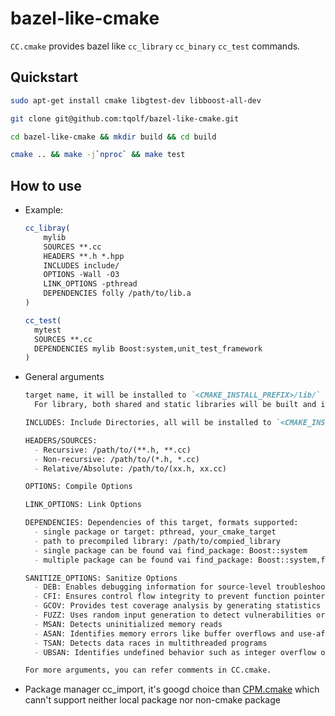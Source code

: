 # bazel-like-cmake

`CC.cmake` provides bazel like `cc_library` `cc_binary` `cc_test` commands.

## Quickstart

``` bash
sudo apt-get install cmake libgtest-dev libboost-all-dev

git clone git@github.com:tqolf/bazel-like-cmake.git

cd bazel-like-cmake && mkdir build && cd build

cmake .. && make -j`nproc` && make test
```

## How to use

- Example:
  ```cmake
  cc_libray(
      mylib
      SOURCES **.cc
      HEADERS **.h *.hpp
      INCLUDES include/
      OPTIONS -Wall -O3
      LINK_OPTIONS -pthread
      DEPENDENCIES folly /path/to/lib.a
  )

  cc_test(
    mytest
    SOURCES **.cc
    DEPENDENCIES mylib Boost:system,unit_test_framework
  )
  ```

- General arguments
  ```markdown
  target name, it will be installed to `<CMAKE_INSTALL_PREFIX>/lib/`
    For library, both shared and static libraries will be built and installed defautly. shared only if set SHARED to ON, OFF for static only library.

  INCLUDES: Include Directories, all will be installed to `<CMAKE_INSTALL_PREFIX>/include/`

  HEADERS/SOURCES:
    - Recursive: /path/to/(**.h, **.cc)
    - Non-recursive: /path/to/(*.h, *.cc)
    - Relative/Absolute: /path/to/(xx.h, xx.cc)

  OPTIONS: Compile Options

  LINK_OPTIONS: Link Options

  DEPENDENCIES: Dependencies of this target, formats supported:
    - single package or target: pthread, your_cmake_target
    - path to precompiled library: /path/to/compied_library
    - single package can be found vai find_package: Boost::system
    - multiple package can be found vai find_package: Boost::system,filesystem

  SANITIZE_OPTIONS: Sanitize Options
    - DEB: Enables debugging information for source-level troubleshooting with debuggers
    - CFI: Ensures control flow integrity to prevent function pointer or vtable hijacking
    - GCOV: Provides test coverage analysis by generating statistics on tested code
    - FUZZ: Uses random input generation to detect vulnerabilities or crashes
    - MSAN: Detects uninitialized memory reads
    - ASAN: Identifies memory errors like buffer overflows and use-after-free
    - TSAN: Detects data races in multithreaded programs
    - UBSAN: Identifies undefined behavior such as integer overflow or invalid type casts

  For more arguments, you can refer comments in CC.cmake.
  ```

- Package manager
  cc_import, it's googd choice than [CPM.cmake](https://github.com/cpm-cmake/CPM.cmake.git) which cann't support neither local package nor non-cmake package
